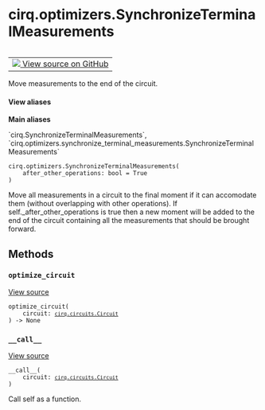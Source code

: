 <div itemscope itemtype="http://developers.google.com/ReferenceObject">
<meta itemprop="name" content="cirq.optimizers.SynchronizeTerminalMeasurements" />
<meta itemprop="path" content="Stable" />
<meta itemprop="property" content="__call__"/>
<meta itemprop="property" content="__init__"/>
<meta itemprop="property" content="optimize_circuit"/>
</div>

# cirq.optimizers.SynchronizeTerminalMeasurements

<!-- Insert buttons and diff -->

<table class="tfo-notebook-buttons tfo-api" align="left">

<td>
  <a target="_blank" href="https://github.com/quantumlib/cirq/tree/master/cirq/optimizers/synchronize_terminal_measurements.py">
    <img src="https://www.tensorflow.org/images/GitHub-Mark-32px.png" />
    View source on GitHub
  </a>
</td>
</table>



Move measurements to the end of the circuit.

<section class="expandable">
  <h4 class="showalways">View aliases</h4>
  <p>
<b>Main aliases</b>
<p>`cirq.SynchronizeTerminalMeasurements`, `cirq.optimizers.synchronize_terminal_measurements.SynchronizeTerminalMeasurements`</p>
</p>
</section>

<pre class="devsite-click-to-copy prettyprint lang-py tfo-signature-link">
<code>cirq.optimizers.SynchronizeTerminalMeasurements(
    after_other_operations: bool = True
)
</code></pre>



<!-- Placeholder for "Used in" -->

Move all measurements in a circuit to the final moment if it can accomodate
them (without overlapping with other operations). If
self._after_other_operations is true then a new moment will be added to the
end of the circuit containing all the measurements that should be brought
forward.

## Methods

<h3 id="optimize_circuit"><code>optimize_circuit</code></h3>

<a target="_blank" href="https://github.com/quantumlib/cirq/tree/master/cirq/optimizers/synchronize_terminal_measurements.py">View source</a>

<pre class="devsite-click-to-copy prettyprint lang-py tfo-signature-link">
<code>optimize_circuit(
    circuit: <a href="../../cirq/circuits/Circuit.md"><code>cirq.circuits.Circuit</code></a>
) -> None
</code></pre>




<h3 id="__call__"><code>__call__</code></h3>

<a target="_blank" href="https://github.com/quantumlib/cirq/tree/master/cirq/optimizers/synchronize_terminal_measurements.py">View source</a>

<pre class="devsite-click-to-copy prettyprint lang-py tfo-signature-link">
<code>__call__(
    circuit: <a href="../../cirq/circuits/Circuit.md"><code>cirq.circuits.Circuit</code></a>
)
</code></pre>

Call self as a function.




